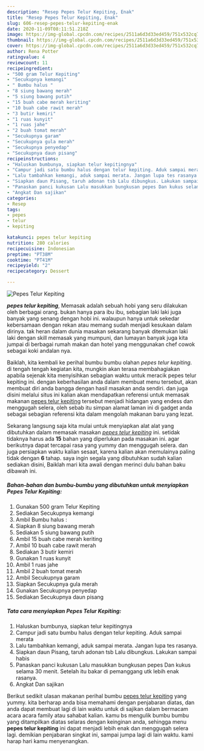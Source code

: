 ```yaml
---
description: "Resep Pepes Telur Kepiting, Enak"
title: "Resep Pepes Telur Kepiting, Enak"
slug: 606-resep-pepes-telur-kepiting-enak
date: 2020-11-09T08:11:51.218Z
image: https://img-global.cpcdn.com/recipes/2511a6d3d33ed459/751x532cq70/pepes-telur-kepiting-foto-resep-utama.jpg
thumbnail: https://img-global.cpcdn.com/recipes/2511a6d3d33ed459/751x532cq70/pepes-telur-kepiting-foto-resep-utama.jpg
cover: https://img-global.cpcdn.com/recipes/2511a6d3d33ed459/751x532cq70/pepes-telur-kepiting-foto-resep-utama.jpg
author: Rena Potter
ratingvalue: 4
reviewcount: 11
recipeingredient:
- "500 gram Telur Kepiting"
- "Secukupnya kemangi"
- " Bumbu halus "
- "8 siung bawang merah"
- "5 siung bawang putih"
- "15 buah cabe merah keriting"
- "10 buah cabe rawit merah"
- "3 butir kemiri"
- "1 ruas kunyit"
- "1 ruas jahe"
- "2 buah tomat merah"
- "Secukupnya garam"
- "Secukupnya gula merah"
- "Secukupnya penyedap"
- "Secukupnya daun pisang"
recipeinstructions:
- "Haluskan bumbunya, siapkan telur kepitingnya"
- "Campur jadi satu bumbu halus dengan telur kepiting. Aduk sampai merata"
- "Lalu tambahkan kemangi, aduk sampai merata. Jangan lupa tes rasanya."
- "Siapkan daun Pisang, taruh adonan tsb Lalu dibungkus. Lakukan sampai habis"
- "Panaskan panci kukusan Lalu masukkan bungkusan pepes Dan kukus selama 30 menit. Setelah itu bakar di pemanggang utk lebih enak rasanya."
- "Angkat Dan sajikan"
categories:
- Resep
tags:
- pepes
- telur
- kepiting

katakunci: pepes telur kepiting 
nutrition: 280 calories
recipecuisine: Indonesian
preptime: "PT38M"
cooktime: "PT41M"
recipeyield: "2"
recipecategory: Dessert

---
```



![Pepes Telur Kepiting](https://img-global.cpcdn.com/recipes/2511a6d3d33ed459/751x532cq70/pepes-telur-kepiting-foto-resep-utama.jpg)

<b><i>pepes telur kepiting</i></b>, Memasak adalah sebuah hobi yang seru dilakukan oleh berbagai orang. bukan hanya para ibu ibu, sebagian laki laki juga banyak yang senang dengan hobi ini. walaupun hanya untuk sekedar kebersamaan dengan rekan atau memang sudah menjadi kesukaan dalam dirinya. tak heran dalam dunia masakan sekarang banyak ditemukan laki laki dengan skill memasak yang mumpuni, dan lumayan banyak juga kita jumpai di berbagai rumah makan dan hotel yang menggunakan chef cowok sebagai koki andalan nya.



Baiklah, kita kembali ke perihal bumbu bumbu olahan <i>pepes telur kepiting</i>. di tengah tengah kegiatan kita, mungkin akan terasa membahagiakan apabila sejenak kita menyisihkan sebagian waktu untuk meracik pepes telur kepiting ini. dengan keberhasilan anda dalam membuat menu tersebut, akan membuat diri anda bangga dengan hasil masakan anda sendiri. dan juga disini melalui situs ini kalian akan mendapatkan referensi untuk memasak makanan <u>pepes telur kepiting</u> tersebut menjadi hidangan yang endess dan menggugah selera, oleh sebab itu simpan alamat laman ini di gadget anda sebagai sebagian referensi kita dalam mengolah makanan baru yang lezat.


Sekarang langsung saja kita mulai untuk menyiapkan alat alat yang dibutuhkan dalam memasak masakan <u><i>pepes telur kepiting</i></u> ini. setidak tidaknya harus ada <b>15</b> bahan yang diperlukan pada masakan ini. agar berikutnya dapat tercapai rasa yang yummy dan menggugah selera. dan juga persiapkan waktu kalian sesaat, karena kalian akan memulainya paling tidak dengan <b>6</b> tahap. saya ingin segala yang dibutuhkan sudah kalian sediakan disini, Baiklah mari kita awali dengan merinci dulu bahan baku dibawah ini.

<!--inarticleads1-->

##### Bahan-bahan dan bumbu-bumbu yang dibutuhkan untuk menyiapkan Pepes Telur Kepiting:

1. Gunakan 500 gram Telur Kepiting
1. Sediakan Secukupnya kemangi
1. Ambil  Bumbu halus :
1. Siapkan 8 siung bawang merah
1. Sediakan 5 siung bawang putih
1. Ambil 15 buah cabe merah keriting
1. Ambil 10 buah cabe rawit merah
1. Sediakan 3 butir kemiri
1. Gunakan 1 ruas kunyit
1. Ambil 1 ruas jahe
1. Ambil 2 buah tomat merah
1. Ambil Secukupnya garam
1. Siapkan Secukupnya gula merah
1. Gunakan Secukupnya penyedap
1. Sediakan Secukupnya daun pisang




<!--inarticleads2-->

##### Tata cara menyiapkan Pepes Telur Kepiting:

1. Haluskan bumbunya, siapkan telur kepitingnya
1. Campur jadi satu bumbu halus dengan telur kepiting. Aduk sampai merata
1. Lalu tambahkan kemangi, aduk sampai merata. Jangan lupa tes rasanya.
1. Siapkan daun Pisang, taruh adonan tsb Lalu dibungkus. Lakukan sampai habis
1. Panaskan panci kukusan Lalu masukkan bungkusan pepes Dan kukus selama 30 menit. Setelah itu bakar di pemanggang utk lebih enak rasanya.
1. Angkat Dan sajikan




Berikut sedikit ulasan makanan perihal bumbu <u>pepes telur kepiting</u> yang yummy. kita berharap anda bisa memahami dengan penjabaran diatas, dan anda dapat membuat lagi di lain waktu untuk di sajikan dalam bermacam acara acara family atau sahabat kalian. kamu bs mengulik bumbu bumbu yang ditampilkan diatas selaras dengan keinginan anda, sehingga menu <b>pepes telur kepiting</b> ini dapat menjadi lebih enak dan menggugah selera lagi. demikian penjabaran singkat ini, sampai jumpa lagi di lain waktu. kami harap hari kamu menyenangkan.
